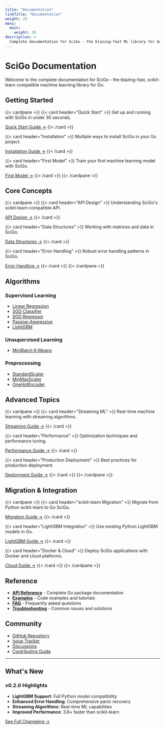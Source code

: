 ```yaml
---
title: "Documentation"
linkTitle: "Documentation"
weight: 20
menu:
  main:
    weight: 20
description: >
  Complete documentation for SciGo - the blazing-fast ML library for Go
---
```


# SciGo Documentation

Welcome to the complete documentation for SciGo - the blazing-fast, scikit-learn compatible machine learning library for Go.

## Getting Started

{{< cardpane >}}
{{< card header="Quick Start" >}}
Get up and running with SciGo in under 30 seconds.

[Quick Start Guide →](./getting-started/quickstart/)
{{< /card >}}

{{< card header="Installation" >}}
Multiple ways to install SciGo in your Go project.

[Installation Guide →](./getting-started/installation/)
{{< /card >}}

{{< card header="First Model" >}}
Train your first machine learning model with SciGo.

[First Model →](./getting-started/first-model/)
{{< /card >}}
{{< /cardpane >}}

## Core Concepts

{{< cardpane >}}
{{< card header="API Design" >}}
Understanding SciGo's scikit-learn compatible API.

[API Design →](./concepts/api-design/)
{{< /card >}}

{{< card header="Data Structures" >}}
Working with matrices and data in SciGo.

[Data Structures →](./concepts/data-structures/)
{{< /card >}}

{{< card header="Error Handling" >}}
Robust error handling patterns in SciGo.

[Error Handling →](./concepts/error-handling/)
{{< /card >}}
{{< /cardpane >}}

## Algorithms

### Supervised Learning
- [Linear Regression](./algorithms/linear-regression/)
- [SGD Classifier](./algorithms/sgd-classifier/)
- [SGD Regressor](./algorithms/sgd-regressor/)
- [Passive-Aggressive](./algorithms/passive-aggressive/)
- [LightGBM](./algorithms/lightgbm/)

### Unsupervised Learning
- [MiniBatch K-Means](./algorithms/minibatch-kmeans/)

### Preprocessing
- [StandardScaler](./preprocessing/standard-scaler/)
- [MinMaxScaler](./preprocessing/minmax-scaler/)
- [OneHotEncoder](./preprocessing/onehot-encoder/)

## Advanced Topics

{{< cardpane >}}
{{< card header="Streaming ML" >}}
Real-time machine learning with streaming algorithms.

[Streaming Guide →](./advanced/streaming/)
{{< /card >}}

{{< card header="Performance" >}}
Optimization techniques and performance tuning.

[Performance Guide →](./advanced/performance/)
{{< /card >}}

{{< card header="Production Deployment" >}}
Best practices for production deployment.

[Deployment Guide →](./advanced/deployment/)
{{< /card >}}
{{< /cardpane >}}

## Migration & Integration

{{< cardpane >}}
{{< card header="scikit-learn Migration" >}}
Migrate from Python scikit-learn to Go SciGo.

[Migration Guide →](./migration/sklearn-migration/)
{{< /card >}}

{{< card header="LightGBM Integration" >}}
Use existing Python LightGBM models in Go.

[LightGBM Guide →](./integration/lightgbm/)
{{< /card >}}

{{< card header="Docker & Cloud" >}}
Deploy SciGo applications with Docker and cloud platforms.

[Cloud Guide →](./deployment/cloud/)
{{< /card >}}
{{< /cardpane >}}

## Reference

- [**API Reference**](https://pkg.go.dev/github.com/YuminosukeSato/scigo) - Complete Go package documentation
- [**Examples**](./examples/) - Code examples and tutorials  
- [**FAQ**](./faq/) - Frequently asked questions
- [**Troubleshooting**](./troubleshooting/) - Common issues and solutions

## Community

- [GitHub Repository](https://github.com/YuminosukeSato/scigo)
- [Issue Tracker](https://github.com/YuminosukeSato/scigo/issues)
- [Discussions](https://github.com/YuminosukeSato/scigo/discussions)
- [Contributing Guide](./contributing/)

---

## What's New

### v0.2.0 Highlights

- **LightGBM Support**: Full Python model compatibility
- **Enhanced Error Handling**: Comprehensive panic recovery
- **Streaming Algorithms**: Real-time ML capabilities
- **Improved Performance**: 3.6× faster than scikit-learn

[See Full Changelog →](./changelog/)